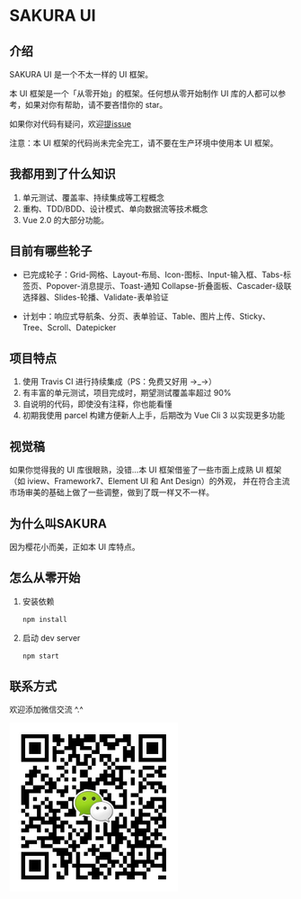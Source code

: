 # SAKURA UI

## 介绍

SAKURA UI 是一个不太一样的 UI 框架。

本 UI 框架是一个「从零开始」的框架。任何想从零开始制作 UI 库的人都可以参考，如果对你有帮助，请不要吝惜你的 star。

如果你对代码有疑问，欢迎[提issue](https://github.com/Honohonoho/SAKURA/issues)

注意：本 UI 框架的代码尚未完全完工，请不要在生产环境中使用本 UI 框架。

## 我都用到了什么知识

1. 单元测试、覆盖率、持续集成等工程概念
2. 重构、TDD/BDD、设计模式、单向数据流等技术概念
2. Vue 2.0 的大部分功能。


## 目前有哪些轮子

- 已完成轮子：Grid-网格、Layout-布局、Icon-图标、Input-输入框、Tabs-标签页、Popover-消息提示、Toast-通知
            Collapse-折叠面板、Cascader-级联选择器、Slides-轮播、Validate-表单验证
            
- 计划中：响应式导航条、分页、表单验证、Table、图片上传、Sticky、Tree、Scroll、Datepicker

## 项目特点

1. 使用 Travis CI 进行持续集成（PS：免费又好用 →_→）
2. 有丰富的单元测试，项目完成时，期望测试覆盖率超过 90%
3. 自说明的代码，即使没有注释，你也能看懂
4. 初期我使用 parcel 构建方便新人上手，后期改为 Vue Cli 3 以实现更多功能

## 视觉稿

如果你觉得我的 UI 库很眼熟，没错...本 UI 框架借鉴了一些市面上成熟 UI 框架（如 iview、Framework7、Element UI 和 Ant Design）的外观，
并在符合主流市场审美的基础上做了一些调整，做到了既一样又不一样。

## 为什么叫SAKURA

因为樱花小而美，正如本 UI 库特点。

## 怎么从零开始

1. 安装依赖
    ```bash
    npm install
    ```

2. 启动 dev server
    ```bash
    npm start
    ```

## 联系方式

欢迎添加微信交流 ^.^

<img src="../../img/weixin.png" width="300" />
